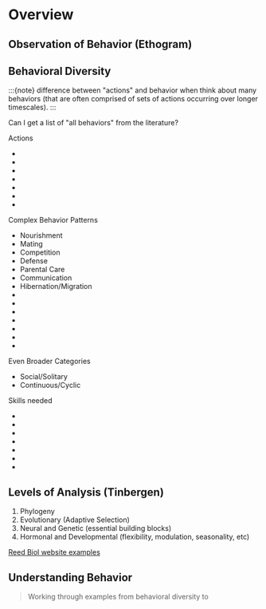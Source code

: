# Overview

## Observation of Behavior (Ethogram)

## Behavioral Diversity

:::{note}
difference between "actions" and behavior when think about many behaviors (that are often comprised of sets of actions occurring over longer timescales).
:::

Can I get a list of "all behaviors" from the literature?

Actions
<ul>
	<li></li>
	<li></li>
	<li></li>
	<li></li>
	<li></li>
	<li></li>
	<li></li>
</ul>

Complex Behavior Patterns
<ul>
	<li>Nourishment</li>
	<li>Mating</li>
	<li>Competition</li>
	<li>Defense</li>
	<li>Parental Care</li>
	<li>Communication</li>
	<li>Hibernation/Migration</li>
	<li></li>
	<li></li>
	<li></li>
	<li></li>
	<li></li>
	<li></li>
	<li></li>
</ul>

Even Broader Categories
<ul>
	<li>Social/Solitary</li>
	<li>Continuous/Cyclic</li>
</ul>

Skills needed
<ul>
	<li></li>
	<li></li>
	<li></li>
	<li></li>
	<li></li>
	<li></li>
	<li></li>
</ul>

## Levels of Analysis (Tinbergen)
<ol>
	<li>Phylogeny</li>
	<li>Evolutionary (Adaptive Selection)</li>
	<li>Neural and Genetic (essential building blocks)</li>
	<li>Hormonal and Developmental (flexibility, modulation, seasonality, etc)</li>
</ol>

<a href="https://www.reed.edu/biology/courses/BIO342/2016_pages/Webs2016.html">Reed Biol website examples</a>

## Understanding Behavior

> Working through examples from behavioral diversity to 
